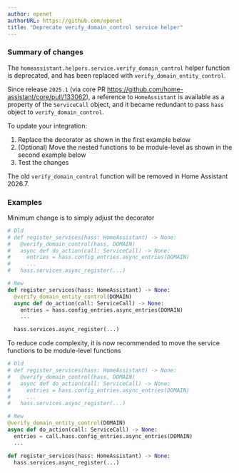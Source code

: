 ```yaml
---
author: epenet
authorURL: https://github.com/epenet
title: "Deprecate verify_domain_control service helper"
---
```


### Summary of changes

The `homeassistant.helpers.service.verify_domain_control` helper function is deprecated,
and has been replaced with `verify_domain_entity_control`.

Since release `2025.1` (via core PR https://github.com/home-assistant/core/pull/133062),
a reference to `HomeAssistant` is available as a property of the `ServiceCall` object,
and it became redundant to pass `hass` object to `verify_domain_control`.

To update your integration:
1. Replace the decorator as shown in the first example below
2. (Optional) Move the nested functions to be module-level as shown in the second example below
3. Test the changes

The old `verify_domain_control` function will be removed in Home Assistant 2026.7.


### Examples

Minimum change is to simply adjust the decorator

```python
# Old
# def register_services(hass: HomeAssistant) -> None:
#   @verify_domain_control(hass, DOMAIN)
#   async def do_action(call: ServiceCall) -> None:
#     entries = hass.config_entries.async_entries(DOMAIN)
#     ...
#   hass.services.async_register(...)

# New
def register_services(hass: HomeAssistant) -> None:
  @verify_domain_entity_control(DOMAIN)
  async def do_action(call: ServiceCall) -> None:
    entries = hass.config_entries.async_entries(DOMAIN)
    ...

  hass.services.async_register(...)
```

To reduce code complexity, it is now recommended to move the service functions to be module-level functions

```python
# Old
# def register_services(hass: HomeAssistant) -> None:
#   @verify_domain_control(hass, DOMAIN)
#   async def do_action(call: ServiceCall) -> None:
#     entries = hass.config_entries.async_entries(DOMAIN)
#     ...
#   hass.services.async_register(...)

# New
@verify_domain_entity_control(DOMAIN)
async def do_action(call: ServiceCall) -> None:
  entries = call.hass.config_entries.async_entries(DOMAIN)
  ...

def register_services(hass: HomeAssistant) -> None:
  hass.services.async_register(...)
```
